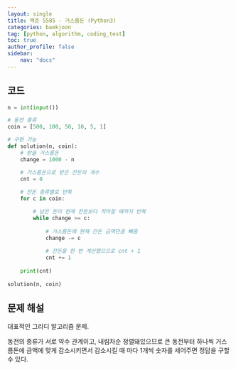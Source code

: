 ```yaml
---
layout: single
title: 백준 5585 - 거스름돈 (Python3)
categories: baekjoon
tag: [python, algorithm, coding_test]
toc: true 
author_profile: false
sidebar:
    nav: "docs"
---
```


## 코드

```python
n = int(input())

# 동전 종류
coin = [500, 100, 50, 10, 5, 1]

# 구현 기능
def solution(n, coin):
    # 받을 거스름돈
    change = 1000 - n

    # 거스름돈으로 받은 잔돈의 개수
    cnt = 0
    
    # 잔돈 종류별로 반복
    for c in coin:

        # 남은 돈이 현재 잔돈보다 작아질 때까지 반복
        while change >= c:
            
            # 거스름돈에 현재 잔돈 금액만큼 빼줌
            change -= c
            
            # 잔돈을 한 번 계산했으므로 cnt + 1
            cnt += 1
        
    print(cnt)        
    
solution(n, coin)    
```



## 문제 해설

대표적인 그리디 알고리즘 문제.

동전의 종류가 서로 약수 관계이고, 내림차순 정렬돼있으므로 큰 동전부터 하나씩 거스름돈에 금액에 맞게 감소시키면서 감소시킬 때 마다 1개씩 숫자를 세어주면 정답을 구할 수 있다.

